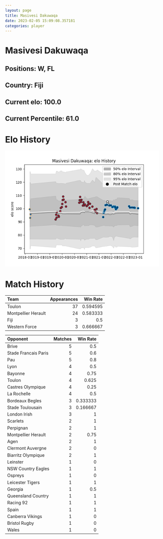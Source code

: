 ```yaml
---  
layout: page  
title: Masivesi Dakuwaqa  
date: 2023-02-05 15:09:08.357181  
categories: player  
---
```

# Masivesi Dakuwaqa

## Positions: W, FL

## Country: Fiji

## Current elo: 100.0

## Current Percentile: 61.0

# Elo History


![elo history](history_MasivesiDakuwaqa.png)
# Match History


| Team                |   Appearances |   Win Rate |
|:--------------------|--------------:|-----------:|
| Toulon              |            37 |   0.594595 |
| Montpellier Herault |            24 |   0.583333 |
| Fiji                |             3 |   0.5      |
| Western Force       |             3 |   0.666667 |

| Opponent             |   Matches |   Win Rate |
|:---------------------|----------:|-----------:|
| Brive                |         5 |   0.5      |
| Stade Francais Paris |         5 |   0.6      |
| Pau                  |         5 |   0.8      |
| Lyon                 |         4 |   0.5      |
| Bayonne              |         4 |   0.75     |
| Toulon               |         4 |   0.625    |
| Castres Olympique    |         4 |   0.25     |
| La Rochelle          |         4 |   0.5      |
| Bordeaux Begles      |         3 |   0.333333 |
| Stade Toulousain     |         3 |   0.166667 |
| London Irish         |         3 |   1        |
| Scarlets             |         2 |   1        |
| Perpignan            |         2 |   1        |
| Montpellier Herault  |         2 |   0.75     |
| Agen                 |         2 |   1        |
| Clermont Auvergne    |         2 |   0        |
| Biarritz Olympique   |         2 |   1        |
| Leinster             |         1 |   0        |
| NSW Country Eagles   |         1 |   1        |
| Ospreys              |         1 |   0        |
| Leicester Tigers     |         1 |   1        |
| Georgia              |         1 |   0.5      |
| Queensland Country   |         1 |   1        |
| Racing 92            |         1 |   1        |
| Spain                |         1 |   1        |
| Canberra Vikings     |         1 |   0        |
| Bristol Rugby        |         1 |   0        |
| Wales                |         1 |   0        |